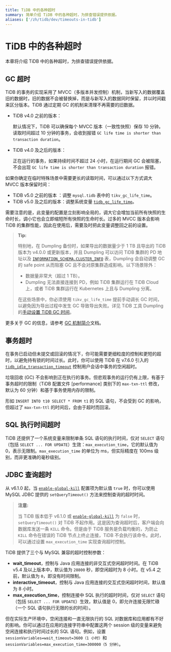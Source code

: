 ```yaml
---
title: TiDB 中的各种超时
summary: 简单介绍 TiDB 中的各种超时，为排查错误提供依据。
aliases: ['/zh/tidb/dev/timeouts-in-tidb']
---
```


# TiDB 中的各种超时

本章将介绍 TiDB 中的各种超时，为排查错误提供依据。

## GC 超时

TiDB 的事务的实现采用了 MVCC（多版本并发控制）机制，当新写入的数据覆盖旧的数据时，旧的数据不会被替换掉，而是与新写入的数据同时保留，并以时间戳来区分版本。TiDB 通过定期 GC 的机制来清理不再需要的旧数据。

- TiDB v4.0 之前的版本：

    默认情况下，TiDB 可以确保每个 MVCC 版本（一致性快照）保存 10 分钟。读取时间超过 10 分钟的事务，会收到报错 `GC life time is shorter than transaction duration`。

- TiDB v4.0 及之后的版本：

    正在运行的事务，如果持续时间不超过 24 小时，在运行期间 GC 会被阻塞，不会出现 `GC life time is shorter than transaction duration` 报错。

如果你确定在临时特殊场景中需要更长的读取时间，可以通过以下方式调大 MVCC 版本保留时间：

- TiDB v5.0 之前的版本 ：调整 `mysql.tidb` 表中的 `tikv_gc_life_time`。
- TiDB v5.0 及之后的版本：调整系统变量 [`tidb_gc_life_time`](/system-variables.md#tidb_gc_life_time-从-v50-版本开始引入)。

需要注意的是，此变量的配置是立刻影响全局的，调大它会增加当前所有快照的生命时长，调小它也会立即缩短所有快照的生命时长。过多的 MVCC 版本会影响 TiDB 的集群性能，因此在使用后，需要及时把此变量调整回之前的设置。

> **Tip:**
>
> 特别地，在 Dumpling 备份时，如果导出的数据量少于 1 TB 且导出的 TiDB 版本为 v4.0.0 或更新版本，并且 Dumpling 可以访问 TiDB 集群的 PD 地址以及 [`INFORMATION_SCHEMA.CLUSTER_INFO`](/information-schema/information-schema-cluster-info.md) 表，Dumpling 会自动调整 GC 的 safe point 从而阻塞 GC 且不会对原集群造成影响。以下场景除外：
>
> - 数据量非常大（超过 1 TB）。
> - Dumpling 无法直接连接到 PD，例如 TiDB 集群运行在 TiDB Cloud 上，或者 TiDB 集群运行在 Kubernetes 上且与 Dumpling 分离。
>
> 在这些场景中，你必须使用 `tikv_gc_life_time` 提前手动调长 GC 时间，以避免因为导出过程中发生 GC 导致导出失败。详见 TiDB 工具 Dumpling 的[手动设置 TiDB GC 时间](/dumpling-overview.md#手动设置-tidb-gc-时间)。

更多关于 GC 的信息，请参考 [GC 机制简介](/garbage-collection-overview.md)文档。

## 事务超时

在事务已启动但未提交或回滚的情况下，你可能需要更细粒度的控制和更短的超时，以避免持有锁的时间过长。此时，你可以使用 TiDB 在 v7.6.0 引入的 [`tidb_idle_transaction_timeout`](/system-variables.md#tidb_idle_transaction_timeout-从-v760-版本开始引入) 控制用户会话中事务的空闲超时。

垃圾回收 (GC) 不会影响到正在执行的事务。但悲观事务的运行仍有上限，有基于事务超时的限制（TiDB 配置文件 [performance] 类别下的 `max-txn-ttl` 修改，默认为 60 分钟）和基于事务使用内存的限制。

形如 `INSERT INTO t10 SELECT * FROM t1` 的 SQL 语句，不会受到 GC 的影响，但超过了 `max-txn-ttl` 的时间后，会由于超时而回滚。

## SQL 执行时间超时

TiDB 还提供了一个系统变量来限制单条 SQL 语句的执行时间，仅对 `SELECT` 语句（包括 `SELECT ... FOR UPDATE`）生效：`max_execution_time`，它的默认值为 0，表示无限制。`max_execution_time` 的单位为 ms，但实际精度在 100ms 级别，而非更准确的毫秒级别。

## JDBC 查询超时

从 v6.1.0 起，当 [`enable-global-kill`](/tidb-configuration-file.md#enable-global-kill-从-v610-版本开始引入) 配置项为默认值 `true` 时，你可以使用 MySQL JDBC 提供的 `setQueryTimeout()` 方法来控制查询的超时时间。

>**注意:**
>
> 当 TiDB 版本低于 v6.1.0 或 [`enable-global-kill`](/tidb-configuration-file.md#enable-global-kill-从-v610-版本开始引入) 为 `false` 时，`setQueryTimeout()` 对 TiDB 不起作用。这是因为查询超时后，客户端会向数据库发送一条 `KILL` 命令。但是由于 TiDB 服务是负载均衡的，为防止 `KILL` 命令在错误的 TiDB 节点上终止连接，TiDB 不会执行该命令。此时，可以通过设置 `max_execution_time` 实现查询超时控制。

TiDB 提供了三个与 MySQL 兼容的超时控制参数：

- **wait_timeout**，控制与 Java 应用连接的非交互式空闲超时时间。在 TiDB v5.4 及以上版本中，默认值为 `28800` 秒，即空闲超时为 8 小时。在 v5.4 之前，默认值为 `0`，即没有时间限制。
- **interactive_timeout**，控制与 Java 应用连接的交互式空闲超时时间，默认值为 8 小时。
- **max_execution_time**，控制连接中 SQL 执行的超时时间，仅对 `SELECT` 语句（包括 `SELECT ... FOR UPDATE`）生效，默认值是 0，即允许连接无限忙碌（一个 SQL 语句执行无限的长的时间）。

但在实际生产环境中，空闲连接和一直无限执行的 SQL 对数据库和应用都有不好的影响。你可以通过在应用的连接字符串中配置这两个 session 级的变量来避免空闲连接和执行时间过长的 SQL 语句。例如，设置 `sessionVariables=wait_timeout=3600（1 小时）`和 `sessionVariables=max_execution_time=300000（5 分钟）`。
